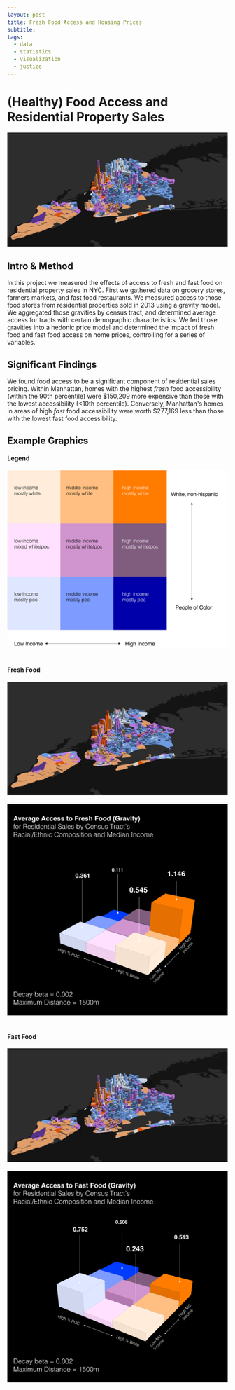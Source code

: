 ```yaml
---
layout: post
title: Fresh Food Access and Housing Prices
subtitle: 
tags:
  - data
  - statistics
  - visualization
  - justice
---
```


# (Healthy) Food Access and Residential Property Sales

![Fast Food](https://raw.githubusercontent.com/johnmccartin/johnmccartin.github.io/master/img/foodaccess/fast-map.jpg)

## Intro & Method
In this project we measured the effects of access to fresh and fast food on residential property sales in NYC. First we gathered data on grocery stores, farmers markets, and fast food restaurants. We measured access to those food stores from residential properties sold in 2013 using a gravity model. We aggregated those gravities by census tract, and determined average access for tracts with certain demographic characteristics. We fed those gravities into a hedonic price model and determined the impact of fresh food and fast food access on home prices, controlling for a series of variables.

## Significant Findings
We found food access to be a significant component of residential sales pricing. Within Manhattan, homes with the highest _fresh_ food accessibility (within the 90th percentile) were $150,209 more expensive than those with the lowest accessibility (<10th percentile). Conversely, Manhattan's homes in areas of high _fast_ food accessibility were worth $277,169 less than those with the lowest fast food accessibility.

## Example Graphics

#### Legend

![Legend](https://raw.githubusercontent.com/johnmccartin/johnmccartin.github.io/master/img/foodaccess/legend.jpg)
<br /><br />

#### Fresh Food

![Fresh Food](https://raw.githubusercontent.com/johnmccartin/johnmccartin.github.io/master/img/foodaccess/fresh-map.jpg)
<br /><br />
![Fresh Food Demographics](https://raw.githubusercontent.com/johnmccartin/johnmccartin.github.io/master/img/foodaccess/fresh-demos.jpg)
<br /><br />

#### Fast Food

![Fast Food](https://raw.githubusercontent.com/johnmccartin/johnmccartin.github.io/master/img/foodaccess/fast-map.jpg)
<br /><br />
![Fast Food Demographics](https://raw.githubusercontent.com/johnmccartin/johnmccartin.github.io/master/img/foodaccess/fast-demos.jpg)